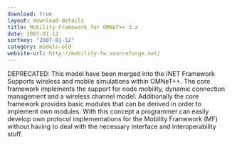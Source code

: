 ```yaml
---
download: true
layout: download-details
title: Mobility Framework for OMNeT++ 3.x
date: 2007-01-12
sortkey: "2007-01-12"
category: models-old
website-url: http://mobility-fw.sourceforge.net/
---
```


DEPRECATED: This model have been merged into the INET Framework
Supports wireless and mobile simulations within OMNeT++. The core framework implements the support for node mobility, dynamic connection management and a wireless channel model. Additionally the core framework provides basic modules that can be derived in order to implement own modules. With this concept a programmer can easily develop own protocol implementations for the Mobility Framework (MF) without having to deal with the necessary interface and interoperability stuff.

